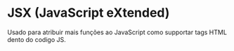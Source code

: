 # JSX (JavaScript eXtended)
Usado para atribuir mais funções ao JavaScript como supportar tags HTML dento do codigo JS.

